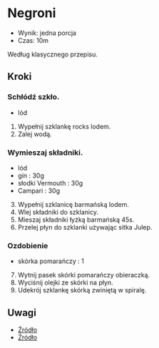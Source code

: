 # Negroni

- Wynik: jedna porcja
- Czas: 10m

Według klasycznego przepisu.

## Kroki

### Schłódź szkło.

- lód

1. Wypełnij szklankę rocks lodem.
2. Zalej wodą.

### Wymieszaj składniki.

- lód
- gin : 30g
- słodki Vermouth : 30g
- Campari : 30g

3. Wypełnij szklanicę barmańską lodem.
4. Wlej składniki do szklanicy.
5. Mieszaj składniki łyżką barmańską 45s.
6. Przelej płyn do szklanki używając sitka Julep.

### Ozdobienie

- skórka pomarańczy : 1

7. Wytnij pasek skórki pomarańczy obieraczką.
8. Wyciśnij olejki ze skórki na płyn.
9. Udekrój szklankę skórką zwiniętą w spiralę.

## Uwagi

- [Źródło](https://www.liquor.com/recipes/negroni/)
- [Źródło](https://en.wikipedia.org/wiki/Negroni)
